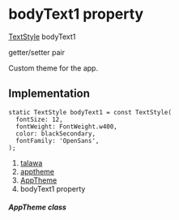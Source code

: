 
<div>

# bodyText1 property

</div>


[TextStyle](https://api.flutter.dev/flutter/painting/TextStyle-class.html)
bodyText1


getter/setter pair




Custom theme for the app.



## Implementation

``` language-dart
static TextStyle bodyText1 = const TextStyle(
  fontSize: 12,
  fontWeight: FontWeight.w400,
  color: blackSecondary,
  fontFamily: 'OpenSans',
);
```







1.  [talawa](../../index.html)
2.  [apptheme](../../apptheme/)
3.  [AppTheme](../../apptheme/AppTheme-class.html)
4.  bodyText1 property

##### AppTheme class







